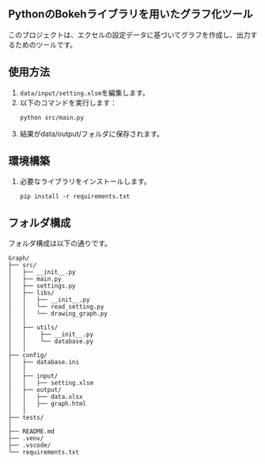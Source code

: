 ## PythonのBokehライブラリを用いたグラフ化ツール

このプロジェクトは、エクセルの設定データに基づいてグラフを作成し、出力するためのツールです。

## 使用方法
1. `data/input/setting.xlsm`を編集します。
2. 以下のコマンドを実行します：
   ```bash
   python src/main.py
   ```
3. 結果がdata/output/フォルダに保存されます。

## 環境構築
1. 必要なライブラリをインストールします。
    ```
    pip install -r requirements.txt
    ```


## フォルダ構成
フォルダ構成は以下の通りです。　
```
Graph/
├── src/
│   ├── __init__.py
│   ├── main.py
│   ├── settings.py
│   ├── libs/
│   │   ├── __init__.py
│   │   └── read_setting.py
│   │   └── drawing_graph.py
│   │
│   ├── utils/
│   │    ├── __init__.py
│   │    └── database.py
│   │
├── config/
│   ├── database.ini
│   │
│   ├── input/
│   │   ├── setting.xlsm
│   ├── output/
│   │   ├── data.xlsx
│   │   ├── graph.html
│   │
├── tests/
│
├── README.md
├── .venv/
├── .vscode/
└── requirements.txt
```
